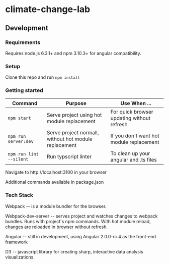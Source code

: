 # climate-change-lab

## Development

### Requirements

Requires node.js 6.3.1+ and npm 3.10.3+ for angular compatibility.

### Setup

Clone this repo and run `npm install`

### Getting started

| Command | Purpose | Use When ... |
|------|---------|--------------|
| `npm start` | Serve project using hot module replacement | For quick browser updating without refresh |
| `npm run server:dev` | Serve project normall, without hot module replacement | If you don't want hot module replacement |
| `npm run lint --silent` | Run typscript linter | To clean up your angular and .ts files |

Navigate to http://localhost:3100 in your browser

Additional commands available in package.json

### Tech Stack

Webpack -- is a module bundler for the browser.

Webpack-dev-server -- serves project and watches changes to webpack bundles. Runs with project's npm commands. With hot module reload, changes are reloaded in browser without refresh.

Angular -- still in development, using Angular 2.0.0-rc.4 as the front-end framework

D3 -- javascript library for creating sharp, interactive data analysis visualizations.
